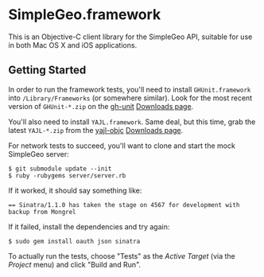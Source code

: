 # SimpleGeo.framework

This is an Objective-C client library for the SimpleGeo API, suitable for use
in both Mac OS X and iOS applications.

## Getting Started

In order to run the framework tests, you'll need to install `GHUnit.framework`
into `/Library/Frameworks` (or somewhere similar). Look for the most recent
version of `GHUnit-*.zip` on the [gh-unit](https://github.com/gabriel/gh-unit)
[Downloads page](https://github.com/gabriel/gh-unit/downloads).

You'll also need to install `YAJL.framework`. Same deal, but this time, grab
the latest `YAJL-*.zip` from the
[yajl-objc](https://github.com/gabriel/yajl-objc) [Downloads
page](https://github.com/gabriel/yajl-objc/downloads).

For network tests to succeed, you'll want to clone and start the mock SimpleGeo
server:

    $ git submodule update --init
    $ ruby -rubygems server/server.rb

If it worked, it should say something like:

    == Sinatra/1.1.0 has taken the stage on 4567 for development with backup from Mongrel

If it failed, install the dependencies and try again:

    $ sudo gem install oauth json sinatra

To actually run the tests, choose "Tests" as the *Active Target* (via the
*Project* menu) and click "Build and Run".
